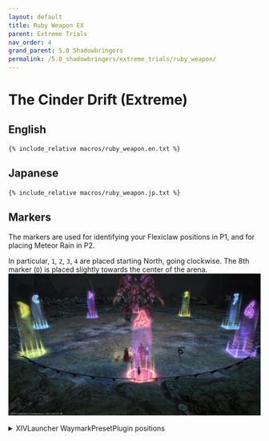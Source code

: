 ```yaml
---
layout: default
title: Ruby Weapon EX
parent: Extreme Trials
nav_order: 4
grand_parent: 5.0 Shadowbringers
permalink: /5.0_shadowbringers/extreme_trials/ruby_weapon/
---
```


# The Cinder Drift (Extreme)

## English
```
{% include_relative macros/ruby_weapon.en.txt %}
```

## Japanese
```
{% include_relative macros/ruby_weapon.jp.txt %}
```

## Markers

The markers are used for identifying your Flexiclaw positions in P1, and for placing Meteor Rain in P2.

In particular, `1`, `2`, `3`, `4` are placed starting North, going clockwise. The 8th marker (`D`) is placed slightly towards the center of the arena.
![](images/markers.jpg)
<details markdown=block>
<summary>XIVLauncher WaymarkPresetPlugin positions</summary>

```json
{"Name":"Ruby Weapon EX","MapID":718,"A":{"X":100.0,"Y":0.0,"Z":118.5,"ID":0,"Active":true},"B":{"X":86.919,"Y":0.0,"Z":113.081,"ID":1,"Active":true},"C":{"X":81.5,"Y":0.0,"Z":100.0,"ID":2,"Active":true},"D":{"X":89.0,"Y":0.0,"Z":89.0,"ID":3,"Active":true},"One":{"X":100.0,"Y":0.0,"Z":81.0,"ID":4,"Active":true},"Two":{"X":113.081,"Y":0.0,"Z":86.919,"ID":5,"Active":true},"Three":{"X":118.5,"Y":0.0,"Z":100.0,"ID":6,"Active":true},"Four":{"X":113.081,"Y":0.0,"Z":113.081,"ID":7,"Active":true}}
```
</details>
